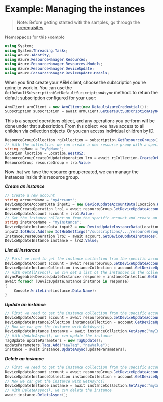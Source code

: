 # Example: Managing the instances

>Note: Before getting started with the samples, go through the [prerequisites](https://github.com/Azure/azure-sdk-for-net/tree/main/sdk/resourcemanager/Azure.ResourceManager#prerequisites).

Namespaces for this example:
```C# Snippet:Manage_Instances_Namespaces
using System;
using System.Threading.Tasks;
using Azure.Identity;
using Azure.ResourceManager.Resources;
using Azure.ResourceManager.Resources.Models;
using Azure.ResourceManager.DeviceUpdate;
using Azure.ResourceManager.DeviceUpdate.Models;
```

When you first create your ARM client, choose the subscription you're going to work in. You can use the `GetDefaultSubscription`/`GetDefaultSubscriptionAsync` methods to return the default subscription configured for your user:

```C# Snippet:Readme_DefaultSubscription
ArmClient armClient = new ArmClient(new DefaultAzureCredential());
Subscription subscription = await armClient.GetDefaultSubscriptionAsync();
```

This is a scoped operations object, and any operations you perform will be done under that subscription. From this object, you have access to all children via collection objects. Or you can access individual children by ID.

```C# Snippet:Readme_GetResourceGroupCollection
ResourceGroupCollection rgCollection = subscription.GetResourceGroups();
// With the collection, we can create a new resource group with a specific name
string rgName = "myRgName";
Location location = Location.WestUS2;
ResourceGroupCreateOrUpdateOperation lro = await rgCollection.CreateOrUpdateAsync(rgName, new ResourceGroupData(location));
ResourceGroup resourceGroup = lro.Value;
```

Now that we have the resource group created, we can manage the instances inside this resource group.

***Create an instance***

```C# Snippet:Managing_Instances_CreateAnInstance
// Create a new account
string accountName = "myAccount";
DeviceUpdateAccountData input1 = new DeviceUpdateAccountData(Location.WestUS2);
AccountCreateOperation lro1 = await resourceGroup.GetDeviceUpdateAccounts().CreateOrUpdateAsync(accountName, input1);
DeviceUpdateAccount account = lro1.Value;
// Get the instance collection from the specific account and create an instance
string instanceName = "myInstance";
DeviceUpdateInstanceData input2 = new DeviceUpdateInstanceData(Location.WestUS2);
input2.IotHubs.Add(new IotHubSettings("/subscriptions/.../resourceGroups/.../providers/Microsoft.Devices/IotHubs/..."));
InstanceCreateOperation lro2 = await account.GetDeviceUpdateInstances().CreateOrUpdateAsync(instanceName, input2);
DeviceUpdateInstance instance = lro2.Value;
```

***List all instances***

```C# Snippet:Managing_Instances_ListAllInstances
// First we need to get the instance collection from the specific account
DeviceUpdateAccount account = await resourceGroup.GetDeviceUpdateAccounts().GetAsync("myAccount");
DeviceUpdateInstanceCollection instanceCollection = account.GetDeviceUpdateInstances();
// With GetAllAsync(), we can get a list of the instances in the collection
AsyncPageable<DeviceUpdateInstance> response = instanceCollection.GetAllAsync();
await foreach (DeviceUpdateInstance instance in response)
{
    Console.WriteLine(instance.Data.Name);
}
```

***Update an instance***

```C# Snippet:Managing_Instances_UpdateAnInstance
// First we need to get the instance collection from the specific account
DeviceUpdateAccount account = await resourceGroup.GetDeviceUpdateAccounts().GetAsync("myAccount");
DeviceUpdateInstanceCollection instanceCollection = account.GetDeviceUpdateInstances();
// Now we can get the instance with GetAsync()
DeviceUpdateInstance instance = await instanceCollection.GetAsync("myInstance");
// With UpdateAsync(), we can update the instance
TagUpdate updateParameters = new TagUpdate();
updateParameters.Tags.Add("newTag", "newValue");
instance = await instance.UpdateAsync(updateParameters);
```

***Delete an instance***

```C# Snippet:Managing_Instances_DeleteAnInstance
// First we need to get the instance collection from the specific account
DeviceUpdateAccount account = await resourceGroup.GetDeviceUpdateAccounts().GetAsync("myAccount");
DeviceUpdateInstanceCollection instanceCollection = account.GetDeviceUpdateInstances();
// Now we can get the instance with GetAsync()
DeviceUpdateInstance instance = await instanceCollection.GetAsync("myInstance");
// With DeleteAsync(), we can delete the instance
await instance.DeleteAsync();
```